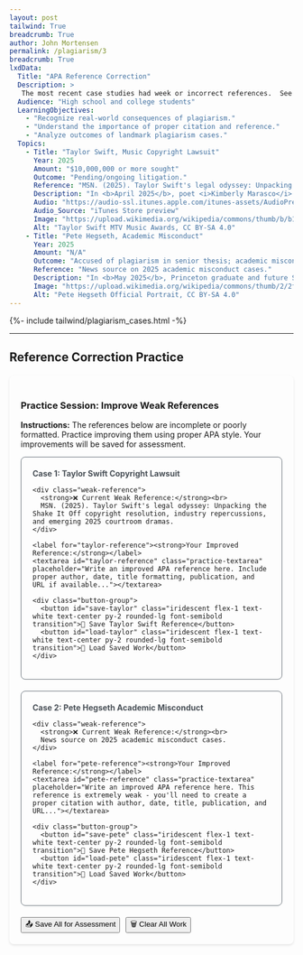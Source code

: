 ```yaml
---
layout: post
tailwind: True
breadcrumb: True
author: John Mortensen
permalink: /plagiarism/3
breadcrumb: True
lxdData:
  Title: "APA Reference Correction"
  Description: >
   The most recent case studies had week or incorrect references.  See if you can improve the current annotations. 
  Audience: "High school and college students"
  LearningObjectives:
    - "Recognize real-world consequences of plagiarism."
    - "Understand the importance of proper citation and reference."
    - "Analyze outcomes of landmark plagiarism cases."
  Topics:
    - Title: "Taylor Swift, Music Copyright Lawsuit"
      Year: 2025
      Amount: "$10,000,000 or more sought"
      Outcome: "Pending/ongoing litigation."
      Reference: "MSN. (2025). Taylor Swift's legal odyssey: Unpacking the Shake It Off copyright resolution, industry repercussions, and emerging 2025 courtroom dramas."
      Description: "In <b>April 2025</b>, poet <i>Kimberly Marasco</i> filed a copyright infringement lawsuit against <i>Taylor Swift</i>. The lawsuit alleged that Swift incorporated elements of Marasco’s poetry into several songs, including <b>The Man</b> and <b>My Tears Ricochet</b>, seeking “tens of millions of dollars” in damages."
      Audio: "https://audio-ssl.itunes.apple.com/itunes-assets/AudioPreview211/v4/14/68/51/146851f2-0dd5-6432-5ff6-ddab233305b7/mzaf_10144325173700949134.plus.aac.ep.m4a"
      Audio_Source: "iTunes Store preview"
      Image: "https://upload.wikimedia.org/wikipedia/commons/thumb/b/b1/Taylor_Swift_at_the_2023_MTV_Video_Music_Awards_%283%29.png/500px-Taylor_Swift_at_the_2023_MTV_Video_Music_Awards_%283%29.png"
      Alt: "Taylor Swift MTV Music Awards, CC BY-SA 4.0"
    - Title: "Pete Hegseth, Academic Misconduct"
      Year: 2025
      Amount: "N/A"
      Outcome: "Accused of plagiarism in senior thesis; academic misconduct investigation."
      Reference: "News source on 2025 academic misconduct cases."
      Description: "In <b>May 2025</b>, Princeton graduate and future Secretary of Defense <b>Pete Hegseth</b> was accused of plagiarizing portions of his senior thesis.  Reference: News source on 2025 academic misconduct cases."
      Image: "https://upload.wikimedia.org/wikipedia/commons/thumb/2/2f/Pete_Hegseth_Official_Portrait.jpg/500px-Pete_Hegseth_Official_Portrait.jpg"
      Alt: "Pete Hegseth Official Portrait, CC BY-SA 4.0"
---
```


{%- include tailwind/plagiarism_cases.html -%}

---

<style>
  /* File-specific styles only - iridescent styles moved to _sass/open-coding/elements/buttons/iridescent.scss */
  .practice-container {
    max-width: 800px;
    margin: 20px auto;
    padding: 20px;
    border-radius: 8px;
    box-shadow: 0 2px 4px rgba(0,0,0,0.1);
  }
  
  .reference-card {
    border: 1px solid #6c757d;
    border-radius: 8px;
    padding: 20px;
    margin-bottom: 20px;
  }
  
  .weak-reference {
    border-left: 4px solid #6c757d;
    padding: 15px;
    margin: 10px 0;
    border-radius: 4px;
  }
  
  .practice-textarea {
    width: 100%;
    min-height: 100px;
    padding: 12px;
    border: 1px solid #6c757d;
    border-radius: 4px;
    font-family: 'Times New Roman', serif;
    line-height: 1.6;
    resize: vertical;
  }
  
  .case-title {
    color: #495057;
    font-weight: bold;
    margin-bottom: 10px;
  }
  
  .button-group {
    display: flex;
    gap: 10px;
    margin-top: 15px;
    flex-wrap: wrap;
  }
  
  .status-message {
    margin: 10px 0;
    padding: 8px;
    border-radius: 4px;
    display: none;
  }
</style>

## Reference Correction Practice

<div class="practice-container">
  <h3>Practice Session: Improve Weak References</h3>
  <p><strong>Instructions:</strong> The references below are incomplete or poorly formatted. Practice improving them using proper APA style. Your improvements will be saved for assessment.</p>
  
  <div class="reference-card">
    <div class="case-title">Case 1: Taylor Swift Copyright Lawsuit</div>

    <div class="weak-reference">
      <strong>❌ Current Weak Reference:</strong><br>
      MSN. (2025). Taylor Swift's legal odyssey: Unpacking the Shake It Off copyright resolution, industry repercussions, and emerging 2025 courtroom dramas.
    </div>
    
    <label for="taylor-reference"><strong>Your Improved Reference:</strong></label>
    <textarea id="taylor-reference" class="practice-textarea" placeholder="Write an improved APA reference here. Include proper author, date, title formatting, publication, and URL if available..."></textarea>
    
    <div class="button-group">
      <button id="save-taylor" class="iridescent flex-1 text-white text-center py-2 rounded-lg font-semibold transition">💾 Save Taylor Swift Reference</button>
      <button id="load-taylor" class="iridescent flex-1 text-white text-center py-2 rounded-lg font-semibold transition">📂 Load Saved Work</button>
    </div>
  </div>
  
  <div class="reference-card">
    <div class="case-title">Case 2: Pete Hegseth Academic Misconduct</div>

    <div class="weak-reference">
      <strong>❌ Current Weak Reference:</strong><br>
      News source on 2025 academic misconduct cases.
    </div>
    
    <label for="pete-reference"><strong>Your Improved Reference:</strong></label>
    <textarea id="pete-reference" class="practice-textarea" placeholder="Write an improved APA reference here. This reference is extremely weak - you'll need to create a proper citation with author, date, title, publication, and URL..."></textarea>
    
    <div class="button-group">
      <button id="save-pete" class="iridescent flex-1 text-white text-center py-2 rounded-lg font-semibold transition">💾 Save Pete Hegseth Reference</button>
      <button id="load-pete" class="iridescent flex-1 text-white text-center py-2 rounded-lg font-semibold transition">📂 Load Saved Work</button>
    </div>
  </div>
  
  <div class="button-group">
    <button id="save-all" class="iridescent flex-1 text-white text-center py-2 rounded-lg font-semibold transition">📤 Save All for Assessment</button>
    <button id="clear-all" class="iridescent flex-1 text-white text-center py-2 rounded-lg font-semibold transition">🗑️ Clear All Work</button>
  </div>
  
  <div id="practice-status" class="status-message"></div>
</div>

<script>
document.addEventListener("DOMContentLoaded", function() {

    // Status message helper function
    function showStatusMessage(message, type) {
        const statusDiv = document.getElementById("practice-status");
        statusDiv.textContent = message;
        statusDiv.style.display = "block";

        // Style based on message type
        switch(type) {
            case "success":
                statusDiv.style.backgroundColor = "#d1ecf1";
                statusDiv.style.color = "#0c5460";
                statusDiv.style.border = "1px solid #bee5eb";
                break;
            case "error":
                statusDiv.style.backgroundColor = "#e9ecef";
                statusDiv.style.color = "#495057";
                statusDiv.style.border = "1px solid #6c757d";
                break;
            case "warning":
                statusDiv.style.backgroundColor = "#e2e3e5";
                statusDiv.style.color = "#383d41";
                statusDiv.style.border = "1px solid #adb5bd";
                break;
            case "info":
                statusDiv.style.backgroundColor = "#d1ecf1";
                statusDiv.style.color = "#0c5460";
                statusDiv.style.border = "1px solid #bee5eb";
                break;
        }

        // Auto-hide after 4 seconds
        setTimeout(() => {
            statusDiv.style.display = "none";
        }, 4000);
    }

    // Save Taylor Swift Reference
    document.getElementById("save-taylor").onclick = function() {
        const reference = document.getElementById("taylor-reference").value.trim();

        if (reference.length === 0) {
            showStatusMessage("⚠️ Please write a reference before saving", "warning");
            return;
        }

        try {
            localStorage.setItem('plagiarism-c3-1', JSON.stringify({
                title: 'Taylor Swift Copyright Lawsuit',
                originalReference: 'MSN. (2025). Taylor Swift\'s legal odyssey: Unpacking the Shake It Off copyright resolution, industry repercussions, and emerging 2025 courtroom dramas.',
                correctedReference: reference,
                timestamp: new Date().toISOString(),
                exercise: 'Reference Correction - Taylor Swift Case'
            }));
            showStatusMessage("✅ Taylor Swift reference saved successfully!", "success");
        } catch (error) {
            showStatusMessage("❌ Failed to save: " + error.message, "error");
        }
    };

    // Load Taylor Swift Reference
    document.getElementById("load-taylor").onclick = function() {
        try {
            const saved = localStorage.getItem('plagiarism-c3-1');
            if (saved) {
                const data = JSON.parse(saved);
                document.getElementById("taylor-reference").value = data.correctedReference || data.content || '';
                const saveDate = new Date(data.timestamp).toLocaleString();
                showStatusMessage(`✅ Taylor Swift reference loaded! (Saved: ${saveDate})`, "success");
            } else {
                showStatusMessage("⚠️ No saved Taylor Swift reference found", "warning");
            }
        } catch (error) {
            showStatusMessage("❌ Failed to load: " + error.message, "error");
        }
    };

    // Save Pete Hegseth Reference
    document.getElementById("save-pete").onclick = function() {
        const reference = document.getElementById("pete-reference").value.trim();

        if (reference.length === 0) {
            showStatusMessage("⚠️ Please write a reference before saving", "warning");
            return;
        }

        try {
            localStorage.setItem('plagiarism-c3-2', JSON.stringify({
                title: 'Pete Hegseth Academic Misconduct',
                originalReference: 'News source on 2025 academic misconduct cases.',
                correctedReference: reference,
                timestamp: new Date().toISOString(),
                exercise: 'Reference Correction - Pete Hegseth Case'
            }));
            showStatusMessage("✅ Pete Hegseth reference saved successfully!", "success");
        } catch (error) {
            showStatusMessage("❌ Failed to save: " + error.message, "error");
        }
    };

    // Load Pete Hegseth Reference
    document.getElementById("load-pete").onclick = function() {
        try {
            const saved = localStorage.getItem('plagiarism-c3-2');
            if (saved) {
                const data = JSON.parse(saved);
                document.getElementById("pete-reference").value = data.correctedReference || data.content || '';
                const saveDate = new Date(data.timestamp).toLocaleString();
                showStatusMessage(`✅ Pete Hegseth reference loaded! (Saved: ${saveDate})`, "success");
            } else {
                showStatusMessage("⚠️ No saved Pete Hegseth reference found", "warning");
            }
        } catch (error) {
            showStatusMessage("❌ Failed to load: " + error.message, "error");
        }
    };

    // Save All for Assessment
    document.getElementById("save-all").onclick = function() {
        const taylorRef = document.getElementById("taylor-reference").value.trim();
        const peteRef = document.getElementById("pete-reference").value.trim();

        if (taylorRef.length === 0 || peteRef.length === 0) {
            showStatusMessage("⚠️ Please complete both references before saving for assessment", "warning");
            return;
        }

        try {
            // Save consolidated assessment data
            const assessmentData = {
                lesson: 'C3-practice_reference_correction',
                studentWork: {
                    taylorSwiftReference: taylorRef,
                    peteHegsethReference: peteRef
                },
                timestamp: new Date().toISOString(),
                completed: true
            };

            localStorage.setItem('plagiarism-c3-assessment', JSON.stringify(assessmentData));
            showStatusMessage("🎓 All references saved for instructor assessment!", "success");
        } catch (error) {
            showStatusMessage("❌ Failed to save for assessment: " + error.message, "error");
        }
    };

    // Clear All Work
    document.getElementById("clear-all").onclick = function() {
        if (confirm("Are you sure you want to clear all your work? This cannot be undone.")) {
            document.getElementById("taylor-reference").value = "";
            document.getElementById("pete-reference").value = "";

            // Clear individual saves
            localStorage.removeItem('plagiarism-c3-1');
            localStorage.removeItem('plagiarism-c3-2');
            localStorage.removeItem('plagiarism-c3-assessment');

            showStatusMessage("🗑️ All work cleared", "info");
        }
    };

    // Auto-load saved work on page load
    document.getElementById("load-taylor").click();
    document.getElementById("load-pete").click();
});
</script>

